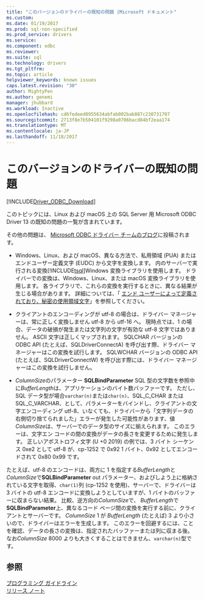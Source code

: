 ```yaml
---
title: "このバージョンのドライバーの既知の問題 |Microsoft ドキュメント"
ms.custom: 
ms.date: 01/19/2017
ms.prod: sql-non-specified
ms.prod_service: drivers
ms.service: 
ms.component: odbc
ms.reviewer: 
ms.suite: sql
ms.technology: drivers
ms.tgt_pltfrm: 
ms.topic: article
helpviewer_keywords: known issues
caps.latest.revision: "30"
author: MightyPen
ms.author: genemi
manager: jhubbard
ms.workload: Inactive
ms.openlocfilehash: cd6fedeed8955634abfab002bab887c230731707
ms.sourcegitcommit: 2713f8e7b504101f9298a0706bacd84bf2eaa174
ms.translationtype: MT
ms.contentlocale: ja-JP
ms.lasthandoff: 11/18/2017
---
```

# <a name="known-issues-in-this-version-of-the-driver"></a>このバージョンのドライバーの既知の問題

[!INCLUDE[Driver_ODBC_Download](../../../includes/driver_odbc_download.md)]

このトピックには、Linux および macOS 上の SQL Server 用 Microsoft ODBC Driver 13 の既知の問題の一覧が含まれています。

その他の問題は、 [Microsoft ODBC ドライバー チームのブログ](http://blogs.msdn.com/b/sqlnativeclient/)に投稿されます。  

- Windows、Linux、および macOS、異なる方法で、私用領域 (PUA) またはエンドユーザー定義文字 (EUDC) から文字を変換します。 内のサーバーで実行される変換[!INCLUDE[tsql](../../../includes/tsql_md.md)]Windows 変換ライブラリを使用します。 ドライバーでの変換は、Windows、Linux、または macOS 変換ライブラリを使用します。 各ライブラリで、これらの変換を実行するときに、異なる結果が生じる場合があります。 詳細については、「 [エンド ユーザーによって定義されており、秘密の使用領域文字](http://msdn.microsoft.com/library/dd317802.aspx)」を参照してください。

- クライアントのエンコーディングが utf-8 の場合は、ドライバー マネージャーは、常に正しく変換しません utf-8 から utf-16 へ。 現時点では、1 の場合、データの破損が発生または文字列の文字が有効な utf-8 文字ではありません。 ASCII 文字は正しくマップされます。 SQLCHAR バージョンの ODBC API (たとえば、SQLDriverConnectA) を呼び出す際、ドライバー マネージャーはこの変換を試行します。 SQLWCHAR バージョンの ODBC API (たとえば、SQLDriverConnectW) を呼び出す際には、ドライバー マネージャーはこの変換を試行しません。  

- *ColumnSize*のパラメーター **SQLBindParameter** SQL 型の文字数を参照中に*BufferLength*は、アプリケーションのバイト数バッファーです。 ただし、SQL データ型が場合`varchar(n)`または`char(n)`、SQL_C_CHAR または SQL_C_VARCHAR、として、パラメーターをバインドし、クライアントの文字エンコーディング utf-8、いなくても、ドライバーから「文字列データの右側切り捨てられました」エラーが発生した可能性があります、値*ColumnSize*は、サーバーでのデータ型のサイズに揃えられます。 このエラーは、文字エン コードの間の変換がデータの長さを変更するために発生します。 正しいアポストロフィ文字 (U +0 2019) の例では、3 バイト シーケンス 0xe2 として utf-8 が、cp-1252 で 0x92 1 バイト、0x92 としてエンコードされて 0x80 0x99 です。

たとえば、utf-8 のエンコードは、両方に 1 を指定する*BufferLength*と*ColumnSize*で**SQLBindParameter** out パラメーター、およびしよう上に格納されている文字を取得、`char(1)`列 (cp-1252 を使用)、サーバーで、ドライバーは 3 バイトの utf-8 エンコードに変換しようとしていますが、1 バイトのバッファーに収まらない結果。 比較、逆方向の*ColumnSize*で、 *BufferLength*で**SQLBindParameter**上、異なるコード ページ間の変換を実行する前に、クライアントとサーバーです。 *ColumnSize* 1 が *BufferLength* (たとえば) 3 より小さいので、ドライバーはエラーを生成します。 このエラーを回避するには、ことを確認、データの長さの変換は、指定されたバッファーまたは列に収まる後。 なお*ColumnSize* 8000 よりも大きくすることはできません、`varchar(n)`型です。

## <a name="see-also"></a>参照  
[プログラミング ガイドライン](../../../connect/odbc/linux-mac/programming-guidelines.md)  
[リリース ノート](../../../connect/odbc/linux-mac/release-notes.md)  

